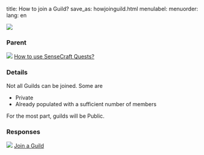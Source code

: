 title: How to join a Guild?
save_as: howjoinguild.html
menulabel:
menuorder:
lang: en

![]({static}/images/ibis/issue.png)

### Parent
![]({static}/images/ibis/issue_sm.png) [How to use SenseCraft Quests?](usequests.html)

### Details

Not all Guilds can be joined. Some are

* Private
* Already populated with a sufficient number of members
  
For the most part, guilds will be Public.

### Responses
![]({static}/images/ibis/position_sm.png) [Join a Guild](joinguild.html)
